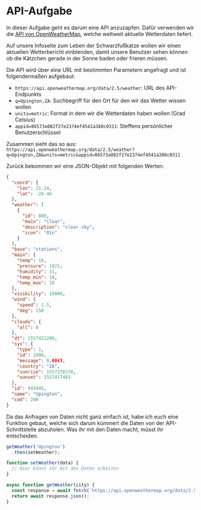 # API-Aufgabe

In dieser Aufgabe geht es darum eine API anzuzapfen. Dafür verwenden wir die [API von OpenWeatherMap](https://openweathermap.org/api), welche weltweit aktuelle Wetterdaten liefert.

Auf unsere Infoseite zum Leben der Schwarzfußkatze wollen wir einen aktuellen Wetterbericht einblenden, damit unsere Benutzer sehen können ob die Kätzchen gerade in der Sonne baden oder frieren müssen.

Die API wird über eine URL mit bestimmten Parametern angefragt und ist folgendermaßen aufgebaut:
- `https://api.openweathermap.org/data/2.5/weather`: URL des API-Endpunkts
- `q=Upington,ZA`: Suchbegriff für den Ort für den wir das Wetter wissen wollen
- `units=metric`: Format in dem wir die Wetterdaten haben wollen (Grad Celsius)
- `appid=86573a082f27e2374ef4541a388c0311`: Steffens persönlicher Benutzerschlüssel

Zusammen sieht das so aus: `https://api.openweathermap.org/data/2.5/weather?q=Upington,ZA&units=metric&appid=86573a082f27e2374ef4541a388c0311`

Zurück bekommen wir eine JSON-Objekt mit folgenden Werten:

```json
{
  "coord": {
    "lon": 21.24,
    "lat": -28.46
  },
  "weather": [
    {
      "id": 800,
      "main": "Clear",
      "description": "clear sky",
      "icon": "01n"
    }
  ],
  "base": "stations",
  "main": {
    "temp": 18,
    "pressure": 1021,
    "humidity": 31,
    "temp_min": 18,
    "temp_max": 18
  },
  "visibility": 10000,
  "wind": {
    "speed": 1.5,
    "deg": 150
  },
  "clouds": {
    "all": 0
  },
  "dt": 1557421200,
  "sys": {
    "type": 1,
    "id": 1990,
    "message": 0.0043,
    "country": "ZA",
    "sunrise": 1557378378,
    "sunset": 1557417403
  },
  "id": 945945,
  "name": "Upington",
  "cod": 200
}
```

Da das Anfragen von Daten nicht ganz einfach ist, habe ich euch eine Funktion gebaut, welche sich darum kümmert die Daten von der API-Schnittstelle abzuholen. Was ihr mit den Daten macht, müsst ihr entscheiden.

```javascript
getWeather('Upington')
  .then(setWeather);

function setWeather(data) {
  // Hier könnt ihr mit den Daten arbeiten
}

async function getWeather(city) {
  const response = await fetch(`https://api.openweathermap.org/data/2.5/weather?q=${city}&units=metric&lang=de&appid=86573a082f27e2374ef4541a388c0311`);
  return await response.json();
}
```
